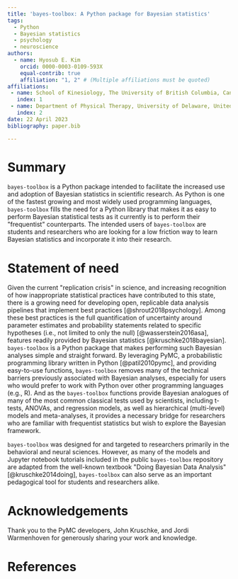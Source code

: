 ```yaml
---
title: 'bayes-toolbox: A Python package for Bayesian statistics'
tags:
  - Python
  - Bayesian statistics
  - psychology
  - neuroscience
authors:
  - name: Hyosub E. Kim
    orcid: 0000-0003-0109-593X
    equal-contrib: true
    affiliation: "1, 2" # (Multiple affiliations must be quoted)
affiliations:
 - name: School of Kinesiology, The University of British Columbia, Canada 
   index: 1
 - name: Department of Physical Therapy, University of Delaware, United States
   index: 2
date: 22 April 2023
bibliography: paper.bib

---
```


# Summary

`bayes-toolbox` is a Python package intended to facilitate the increased use and adoption of Bayesian statistics in scientific research. As Python is one of the fastest growing and most widely used programming languages, `bayes-toolbox` fills the need for a Python library that makes it as easy to perform Bayesian statistical tests as it currently is to perform their "frequentist" counterparts. The intended users of `bayes-toolbox` are students and researchers who are looking for a low friction way to learn Bayesian statistics and incorporate it into their research.

# Statement of need

Given the current "replication crisis" in science, and increasing recognition of how inappropriate statistical practices have contributed to this state, there is a growing need for developing open, replicable data analysis pipelines that implement best practices [@shrout2018psychology]. Among these best practices is the full quantification of uncertainty around parameter estimates and probability statements related to specific hypotheses (i.e., not limited to only the null) [@wasserstein2016asa], features readily provided by Bayesian statistics [@kruschke2018bayesian]. `bayes-toolbox` is a Python package that makes performing such Bayesian analyses simple and straight forward. By leveraging PyMC, a probabilistic programming library written in Python [@patil2010pymc], and providing easy-to-use functions, `bayes-toolbox` removes many of the technical barriers previously associated with Bayesian analyses, especially for users who would prefer to work with Python over other programming languages (e.g., R). And as the `bayes-toolbox` functions provide Bayesian analogues of many of the most common classical tests used by scientists, including t-tests, ANOVAs, and regression models, as well as hierarchical (multi-level) models and meta-analyses, it provides a necessary bridge for researchers who are familiar with frequentist statistics but wish to explore the Bayesian framework. 

`bayes-toolbox` was designed for and targeted to researchers primarily in the behavioral and neural sciences. However, as many of the models and Jupyter notebook tutorials included in the public `bayes-toolbox` repository are adapted from the well-known textbook "Doing Bayesian Data Analysis" [@kruschke2014doing], `bayes-toolbox` can also serve as an important pedagogical tool for students and researchers alike. 

# Acknowledgements

Thank you to the PyMC developers, John Kruschke, and Jordi Warmenhoven for generously sharing your work and knowledge. 

# References